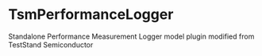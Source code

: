 # TsmPerformanceLogger
Standalone Performance Measurement Logger model plugin modified from TestStand Semiconductor
